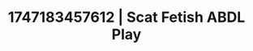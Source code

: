 ---
categories:
- Wet lips
- Cuckold kink
- Sapphic desires
- Respectful sex
- Pleasure activism
image: /assets/images/1747183457612.jpg
layout: post
seo:
  description: Featured content with sensual Scat Fetish, ABDL Play. HD images available.
  keywords: Scat Fetish, ABDL Play
  og_image: /assets/images/1747183457612.jpg
  schema_type: VisualArtwork
tags:
- ABDL Play
- '#1747183457612'
- Scat Fetish
title: 1747183457612 | Scat Fetish ABDL Play
---